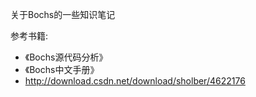 关于Bochs的一些知识笔记

参考书籍: 
- 《Bochs源代码分析》
- 《Bochs中文手册》
- http://download.csdn.net/download/sholber/4622176